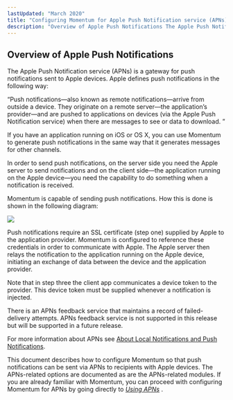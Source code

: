```yaml
---
lastUpdated: "March 2020"
title: "Configuring Momentum for Apple Push Notification service (APNs)"
description: "Overview of Apple Push Notifications The Apple Push Notification service AP Ns is a gateway for push notifications sent to Apple devices Apple defines push notifications in the following way Push notifications also known as remote notifications arrive from outside a device They originate on a remote server the application’s..."
---
```


## <a name="apns.overview"></a> Overview of Apple Push Notifications

<a name="apns.overview.start"></a> The Apple Push Notification service (APNs) is a gateway for push notifications sent to Apple devices. Apple defines push notifications in the following way:

“Push notifications—also known as remote notifications—arrive from outside a device. They originate on a remote server—the application’s provider—and are pushed to applications on devices (via the Apple Push Notification service) when there are messages to see or data to download. ”

If you have an application running on iOS or OS X, you can use Momentum to generate push notifications in the same way that it generates messages for other channels.

In order to send push notifications, on the server side you need the Apple server to send notifications and on the client side—the application running on the Apple device—you need the capability to do something when a notification is received.

Momentum is capable of sending push notifications. How this is done is shown in the following diagram:

<a name="apns.overview.figure"></a> 


![](images/apple_push.jpg)

Push notifications require an SSL certificate (step one) supplied by Apple to the application provider. Momentum is configured to reference these credentials in order to communicate with Apple. The Apple server then relays the notification to the application running on the Apple device, initiating an exchange of data between the device and the application provider.

Note that in step three the client app communicates a device token to the provider. This device token must be supplied whenever a notification is injected.

There is an APNs feedback service that maintains a record of failed-delivery attempts. APNs feedback service is not supported in this release but will be supported in a future release.

For more information about APNs see [About Local Notifications and Push Notifications](http://developer.apple.com/library/ios/#documentation/NetworkingInternet/Conceptual/RemoteNotificationsPG/Introduction.html).

This document describes how to configure Momentum so that push notifications can be sent via APNs to recipients with Apple devices. The APNs-related options are documented as are the APNs-related modules. If you are already familiar with Momentum, you can proceed with configuring Momentum for APNs by going directly to [*Using APNs*](/momentum/3/3-push/apns-using) .

